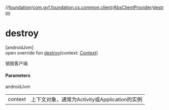 //[foundation](../../../index.md)/[com.gyf.foundation.cs.common.client](../index.md)/[AbsClientProvider](index.md)/[destroy](destroy.md)

# destroy

[androidJvm]\
open override fun [destroy](destroy.md)(context: [Context](https://developer.android.com/reference/kotlin/android/content/Context.html))

销毁客户端

#### Parameters

androidJvm

| | |
|---|---|
| context | 上下文对象，通常为Activity或Application的实例 |